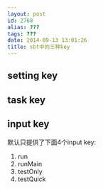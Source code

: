 ```yaml
---
layout: post
id: 2768
alias: ???
tags: ???
date: 2014-09-13 13:01:26
title: sbt中的三种key
---
```


## setting key

## task key

## input key

默认只提供了下面4个input key:

1. run
2. runMain
3. testOnly
4. testQuick


